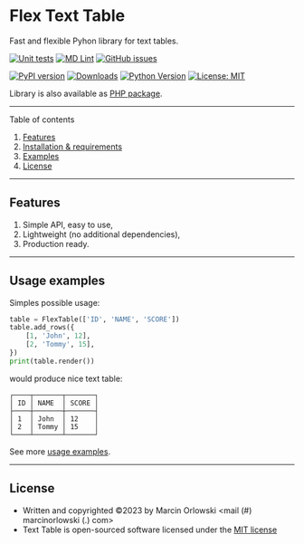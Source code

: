 # Flex Text Table

Fast and flexible Pyhon library for text tables.

[![Unit tests](https://github.com/MarcinOrlowski/python-flex-text-table/actions/workflows/unittests.yml/badge.svg?branch=master)](https://github.com/MarcinOrlowski/python-flex-text-table/actions/workflows/unittests.yml)
[![MD Lint](https://github.com/MarcinOrlowski/python-flex-text-table/actions/workflows/markdown.yml/badge.svg?branch=master)](https://github.com/MarcinOrlowski/python-flex-text-table/actions/workflows/markdown.yml)
[![GitHub issues](https://img.shields.io/github/issues/MarcinOrlowski/python-flex-text-table.svg)](https://github.com/MarcinOrlowski/python-flex-text-table/issues)

[![PyPI version](https://badge.fury.io/py/flex-text-table.svg)](https://badge.fury.io/py/flex-text-table)
[![Downloads](https://img.shields.io/pypi/dm/flex-text-table)](https://pypi.org/project/flex-text-table/)
[![Python Version](https://img.shields.io/pypi/pyversions/flex-text-table.svg)](https://pypi.org/project/flex-text-table/)
[![License: MIT](https://img.shields.io/badge/License-MIT-green.svg)](https://opensource.org/licenses/MIT)

Library is also available as [PHP package](https://github.com/MarcinOrlowski/php-text-table).

---

Table of contents

1. [Features](#features)
1. [Installation & requirements](docs/setup.md)
1. [Examples](docs/examples.md)
1. [License](#license)

---

## Features

1. Simple API, easy to use,
2. Lightweight (no additional dependencies),
3. Production ready.

---

## Usage examples

Simples possible usage:

```python
table = FlexTable(['ID', 'NAME', 'SCORE'])
table.add_rows({
    [1, 'John', 12],
    [2, 'Tommy', 15],
})
print(table.render())
```

would produce nice text table:

```ascii
┌────┬───────┬───────┐
│ ID │ NAME  │ SCORE │
├────┼───────┼───────┤
│ 1  │ John  │ 12    │
│ 2  │ Tommy │ 15    │
└────┴───────┴───────┘
```

See more [usage examples](docs/examples.md).

---

## License

* Written and copyrighted &copy;2023 by Marcin Orlowski <mail (#) marcinorlowski (.) com>
* Text Table is open-sourced software licensed under
  the [MIT license](http://opensource.org/licenses/MIT)
